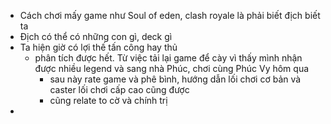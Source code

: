 - Cách chơi mấy game như Soul of eden, clash royale là phải biết địch biết ta
- Địch có thể có những con gì, deck gì
- Ta hiện giờ có lợi thế tấn công hay thủ
	- phân tích được hết. Từ việc tải lại game để cày vì thấy mình nhận được nhiều legend và sang nhà Phúc, chơi cùng Phúc Vy hôm qua
		- sau này rate game và phê bình, hướng dẫn lối chơi cơ bản và caster lối chơi cấp cao cũng được
		- cũng relate to cờ và chính trị
-